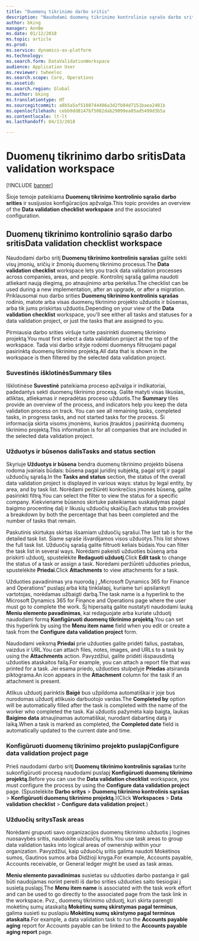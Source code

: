 ```yaml
---
title: "Duomenų tikrinimo darbo sritis"
description: "Naudodami duomenų tikrinimo kontrolinio sąrašo darbo sritį galite sekti visų įmonių, sričių ir žmonių duomenų tikrinimo procesus. Kontrolinį sąrašą galima naudoti atliekant naują diegimą, po atnaujinimo arba perkėlus."
author: bking
manager: AnnBe
ms.date: 01/12/2018
ms.topic: article
ms.prod: 
ms.service: dynamics-ax-platform
ms.technology: 
ms.search.form: DataValidationWorkspace
audience: Application User
ms.reviewer: twheeloc
ms.search.scope: Core, Operations
ms.assetid: 
ms.search.region: Global
ms.author: bking
ms.translationtype: HT
ms.sourcegitcommit: a8b5a5af5108744406a3d2fb84d7151baea2481b
ms.openlocfilehash: cebb9dd8147bf5082dab29099ea05ad5499d3b5a
ms.contentlocale: lt-lt
ms.lasthandoff: 04/13/2018

---
```


# <a name="data-validation-workspace"></a><span data-ttu-id="285f1-104">Duomenų tikrinimo darbo sritis</span><span class="sxs-lookup"><span data-stu-id="285f1-104">Data validation workspace</span></span>

[!INCLUDE [banner](../includes/banner.md)]

<span data-ttu-id="285f1-105">Šioje temoje pateikiama **Duomenų tikrinimo kontrolinio sąrašo darbo srities** ir susijusios konfigūracijos apžvalga.</span><span class="sxs-lookup"><span data-stu-id="285f1-105">This topic provides an overview of the **Data validation checklist workspace** and the associated configuration.</span></span>

## <a name="data-validation-checklist-workspace"></a><span data-ttu-id="285f1-106">Duomenų tikrinimo kontrolinio sąrašo darbo sritis</span><span class="sxs-lookup"><span data-stu-id="285f1-106">Data validation checklist workspace</span></span>

<span data-ttu-id="285f1-107">Naudodami darbo sritį **Duomenų tikrinimo kontrolinis sąrašas** galite sekti visų įmonių, sričių ir žmonių duomenų tikrinimo procesus.</span><span class="sxs-lookup"><span data-stu-id="285f1-107">The **Data validation checklist** workspace lets you track data validation processes across companies, areas, and people.</span></span> <span data-ttu-id="285f1-108">Kontrolinį sąrašą galima naudoti atliekant naują diegimą, po atnaujinimo arba perkėlus.</span><span class="sxs-lookup"><span data-stu-id="285f1-108">The checklist can be used during a new implementation, after an upgrade, or after a migration.</span></span> <span data-ttu-id="285f1-109">Priklausomai nuo darbo srities **Duomenų tikrinimo kontrolinis sąrašas** rodinio, matote arba visas duomenų tikrinimo projekto užduotis ir būsenas, arba tik jums priskirtas užduotis.</span><span class="sxs-lookup"><span data-stu-id="285f1-109">Depending on your view of the **Data validation checklist** workspace, you'll see either all tasks and statuses for a data validation project, or just the tasks that are assigned to you.</span></span>

<span data-ttu-id="285f1-110">Pirmiausia darbo srities viršuje turite pasirinkti duomenų tikrinimo projektą.</span><span class="sxs-lookup"><span data-stu-id="285f1-110">You must first select a data validation project at the top of the workspace.</span></span> <span data-ttu-id="285f1-111">Tada visi darbo srityje rodomi duomenys filtruojami pagal pasirinktą duomenų tikrinimo projektą.</span><span class="sxs-lookup"><span data-stu-id="285f1-111">All data that is shown in the workspace is then filtered by the selected data validation project.</span></span>

### <a name="summary-tiles"></a><span data-ttu-id="285f1-112">Suvestinės išklotinės</span><span class="sxs-lookup"><span data-stu-id="285f1-112">Summary tiles</span></span>

<span data-ttu-id="285f1-113">Išklotinėse **Suvestinė** pateikiama proceso apžvalga ir indikatoriai, padedantys sekti duomenų tikrinimo procesą. Galite matyti visas likusias, atliktas, atliekamas ir nepradėtas proceso užduotis.</span><span class="sxs-lookup"><span data-stu-id="285f1-113">The **Summary** tiles provide an overview of the process, and indicators help you keep the data validation process on track. You can see all remaining tasks, completed tasks, in progress tasks, and not started tasks for the process.</span></span> <span data-ttu-id="285f1-114">Ši informacija skirta visoms įmonėms, kurios įtrauktos į pasirinktą duomenų tikrinimo projektą.</span><span class="sxs-lookup"><span data-stu-id="285f1-114">This information is for all companies that are included in the selected data validation project.</span></span>

### <a name="tasks-and-status-section"></a><span data-ttu-id="285f1-115">Užduotys ir būsenos dalis</span><span class="sxs-lookup"><span data-stu-id="285f1-115">Tasks and status section</span></span>

<span data-ttu-id="285f1-116">Skyriuje **Užduotys ir būsena** bendra duomenų tikrinimo projekto būsena rodoma įvairiais būdais: būsena pagal juridinį subjektą, pagal sritį ir pagal užduočių sąrašą.</span><span class="sxs-lookup"><span data-stu-id="285f1-116">In the **Tasks and status** section, the status of the overall data validation project is displayed in various ways: status by legal entity, by area, and by task list.</span></span> <span data-ttu-id="285f1-117">Norėdami peržiūrėti konkrečios įmonės būseną, galite pasirinkti filtrą.</span><span class="sxs-lookup"><span data-stu-id="285f1-117">You can select the filter to view the status for a specific company.</span></span> <span data-ttu-id="285f1-118">Kiekviename būsenos skirtuke pateikiamas suskaidymas pagal baigimo procentinę dalį ir likusių užduočių skaičių.</span><span class="sxs-lookup"><span data-stu-id="285f1-118">Each status tab provides a breakdown by both the percentage that has been completed and the number of tasks that remain.</span></span>

<span data-ttu-id="285f1-119">Paskutinis skirtukas skirtas išsamiam užduočių sąrašui.</span><span class="sxs-lookup"><span data-stu-id="285f1-119">The last tab is for the detailed task list.</span></span> <span data-ttu-id="285f1-120">Šiame sąraše išvardijamos visos užduotys.</span><span class="sxs-lookup"><span data-stu-id="285f1-120">This list shows the full task list.</span></span>
<span data-ttu-id="285f1-121">Užduočių sąrašą galite filtruoti keliais būdais.</span><span class="sxs-lookup"><span data-stu-id="285f1-121">You can filter the task list in several ways.</span></span> <span data-ttu-id="285f1-122">Norėdami pakeisti užduoties būseną arba priskirti užduotį, spustelėkite **Redaguoti užduotį**.</span><span class="sxs-lookup"><span data-stu-id="285f1-122">Click **Edit task** to change the status of a task or assign a task.</span></span> <span data-ttu-id="285f1-123">Norėdami peržiūrėti užduoties priedus, spustelėkite **Priedai**.</span><span class="sxs-lookup"><span data-stu-id="285f1-123">Click **Attachments** to view attachments for a task.</span></span>

<span data-ttu-id="285f1-124">Užduoties pavadinimas yra nuorodą į „Microsoft Dynamics 365 for Finance and Operations“ puslapį arba kitą tinklalapį, kuriame turi apsilankyti vartotojas, norėdamas užbaigti darbą.</span><span class="sxs-lookup"><span data-stu-id="285f1-124">The task name is a hyperlink to the Microsoft Dynamics 365 for Finance and Operations page where the user must go to complete the work.</span></span> <span data-ttu-id="285f1-125">Šį hipersaitą galite nustatyti naudodami lauką **Meniu elemento pavadinimas**, kai redaguojate arba kuriate užduotį naudodami formą **Konfigūruoti duomenų tikrinimo projektą**.</span><span class="sxs-lookup"><span data-stu-id="285f1-125">You can set this hyperlink by using the **Menu item name** field when you edit or create a task from the **Configure data validation project** form.</span></span>

<span data-ttu-id="285f1-126">Naudodami veiksmą **Priedai** prie užduoties galite pridėti failus, pastabas, vaizdus ir URL.</span><span class="sxs-lookup"><span data-stu-id="285f1-126">You can attach files, notes, images, and URLs to a task by using the **Attachments** action.</span></span> <span data-ttu-id="285f1-127">Pavyzdžiui, galite pridėti išspausdintą užduoties ataskaitos failą.</span><span class="sxs-lookup"><span data-stu-id="285f1-127">For example, you can attach a report file that was printed for a task.</span></span> <span data-ttu-id="285f1-128">Jei esama priedo, užduoties stulpelyje **Priedas** atsiranda piktograma.</span><span class="sxs-lookup"><span data-stu-id="285f1-128">An icon appears in the **Attachment** column for the task if an attachment is present.</span></span>

<span data-ttu-id="285f1-129">Atlikus užduotį parinktis **Baigė** bus užpildoma automatiškai ir joje bus nurodomas užduotį atlikusio darbuotojo vardas.</span><span class="sxs-lookup"><span data-stu-id="285f1-129">The **Completed by** option will be automatically filled after the task is completed with the name of the worker who completed the task.</span></span> <span data-ttu-id="285f1-130">Kai užduotis pažymėta kaip baigta, laukas **Baigimo data** atnaujinamas automatiškai, nurodant dabartinę datą ir laiką.</span><span class="sxs-lookup"><span data-stu-id="285f1-130">When a task is marked as completed, the **Completed date** field is automatically updated to the current date and time.</span></span>

### <a name="configure-data-validation-project-page"></a><span data-ttu-id="285f1-131">Konfigūruoti duomenų tikrinimo projekto puslapį</span><span class="sxs-lookup"><span data-stu-id="285f1-131">Configure data validation project page</span></span>

<span data-ttu-id="285f1-132">Prieš naudodami darbo sritį **Duomenų tikrinimo kontrolinis sąrašas** turite sukonfigūruoti procesą naudodami puslapį **Konfigūruoti duomenų tikrinimo projektą**.</span><span class="sxs-lookup"><span data-stu-id="285f1-132">Before you can use the **Data validation checklist** workspace, you must configure the process by using the **Configure data validation project** page.</span></span> <span data-ttu-id="285f1-133">(Spustelėkite **Darbo sritys** \> **Duomenų tikrinimo kontrolinis sąrašas** \> **Konfigūruoti duomenų tikrinimo projektą**.)</span><span class="sxs-lookup"><span data-stu-id="285f1-133">(Click **Workspaces** \> **Data validation checklist** \> **Configure data validation project**.)</span></span>

### <a name="task-areas"></a><span data-ttu-id="285f1-134">Užduočių sritys</span><span class="sxs-lookup"><span data-stu-id="285f1-134">Task areas</span></span>

<span data-ttu-id="285f1-135">Norėdami grupuoti savo organizacijos duomenų tikrinimo užduotis į logines nuosavybės sritis, naudokite užduočių sritis.</span><span class="sxs-lookup"><span data-stu-id="285f1-135">You use task areas to group data validation tasks into logical areas of ownership within your organization.</span></span> <span data-ttu-id="285f1-136">Pavyzdžiui, kaip užduočių sritis galima naudoti Mokėtinos sumos, Gautinos sumos arba Didžioji knyga.</span><span class="sxs-lookup"><span data-stu-id="285f1-136">For example, Accounts payable, Accounts receivable, or General ledger might be used as task areas.</span></span>

<span data-ttu-id="285f1-137">**Meniu elemento pavadinimas** susietas su užduoties darbo pastanga ir gali būti naudojamas norint pereiti iš darbo srities užduoties saito tiesiogiai į susietą puslapį.</span><span class="sxs-lookup"><span data-stu-id="285f1-137">The **Menu item name** is associated with the task work effort and can be used to go directly to the associated page from the task link in the workspace.</span></span> <span data-ttu-id="285f1-138">Pvz., duomenų tikrinimo užduotį, kuri skirta parengti mokėtinų sumų ataskaitą **Mokėtinų sumų skirstymas pagal terminus**, galima susieti su puslapiu **Mokėtinų sumų skirstymo pagal terminus ataskaita**.</span><span class="sxs-lookup"><span data-stu-id="285f1-138">For example, a data validation task to run the **Accounts payable aging** report for Accounts payable can be linked to the **Accounts payable aging report** page.</span></span>

